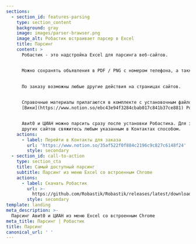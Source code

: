 ```yaml
---
sections:
  - section_id: features-parsing
    type: section_content
    background: gray
    image: images/parser-brawser.png
    image_alt: Робастик встраивает парсер в Excel
    title: Парсинг
    content: >
      Робастик - это надстройка Excel для парсинга веб-сайтов.


      Можно сохранять объявления в PDF / PNG с номером телефона, а также фото из объявлений. 
      
      
      По заказу возможны любые другие действия на страницах сайтов.


      Справочные материалы прилагаются в комплекте с установочным файлом, а также в 
      [Вики](https://www.notion.so/ebc43e94f3284cbab017c841b37ce881) Робастика.


      Aвиt0 и ЦИАН можно парсить сразу после установки Робастика. Для заказа парсинга
      других сайтов свяжитесь любым указанным в Контактах способом.
    actions:
      - label: Перейти в Контакты для заказа
        url: 'https://www.notion.so/35af522f0f884c2196c9c827c6148f24'
        style: secondary
  - section_id: call-to-action
    type: section_cta
    title: Самый доступный парсинг
    subtitle: Парсинг из меню Excel со встроенным Chrome
    actions:
      - label: Скачать Робастик
        url: >-
          https://github.com/Robastik/Robastik/releases/latest/download/Robastik.for.Excel.64-bit.zip
        style: secondary
template: landing
meta_description: >-
  Парсинг Aвиt0 и ЦИАН из меню Excel со встроенным Chrome
meta_title: Парсинг | Робастик
title: Парсинг
canonical_url: ' '
---
```

